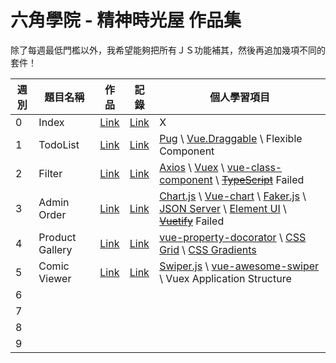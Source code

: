 # 六角學院 - 精神時光屋 作品集

除了每週最低門檻以外，我希望能夠把所有ＪＳ功能補其，然後再追加幾項不同的套件！

週別|題目名稱        |作品|記錄|個人學習項目|
---|---------------|---|----|-------|
0  |Index          |[Link](https://wizardgreen.github.io/hexSchool-TheF2E-Showcase/#/)     |[Link](https://wizardgreen.github.io/Blog/2018/05/25/The-F2E-%E5%89%8D%E7%AB%AF%E4%BF%AE%E7%B7%B4%E7%B2%BE%E7%A5%9E%E6%99%82%E5%85%89%E5%B1%8B-%E5%8F%83%E8%B3%BD%E7%B4%80%E9%8C%84/)| X|
1  |TodoList       |[Link](https://wizardgreen.github.io/hexSchool-TheF2E-Showcase/#/week1)|[Link](https://wizardgreen.github.io/Blog/2018/06/10/[F2E]Week-1-TodoList/)|[Pug](https://pugjs.org/api/getting-started.html) \ [Vue.Draggable](https://github.com/SortableJS/Vue.Draggable) \ Flexible Component |
2  |Filter         |[Link](https://wizardgreen.github.io/hexSchool-TheF2E-Showcase/#/week2)|[Link](https://wizardgreen.github.io/Blog/2018/06/18/[F2E]Week-2-Filter/)|[Axios](https://github.com/axios/axios) \ [Vuex](https://vuex.vuejs.org/zh/) \ [vue-class-component](https://github.com/vuejs/vue-class-component) \ ~~[TypeScript](https://www.typescriptlang.org/)~~ Failed|
3  |Admin Order    |[Link](https://wizardgreen.github.io/hexSchool-TheF2E-Showcase/#/week3)|[Link](https://wizardgreen.github.io/Blog/2018/06/24/[F2E]Week-3-AdminOrder/)|[Chart.js](http://www.chartjs.org/) \ [Vue-chart](https://github.com/apertureless/vue-chartjs) \ [Faker.js](https://github.com/marak/Faker.js/) \ [JSON Server](https://github.com/typicode/json-server) \ [Element UI](http://element.eleme.io/#/zh-CN) \ ~~[Vuetify](https://vuetifyjs.com/en/)~~ Failed|
4  |Product Gallery|[Link](https://wizardgreen.github.io/hexSchool-TheF2E-Showcase/#/week4)|[Link](https://wizardgreen.github.io/Blog/2018/07/01/[F2E]Week-4-ProductGallery/)|[vue-property-docorator](https://github.com/kaorun343/vue-property-decorator/) \ [CSS Grid](https://css-tricks.com/snippets/css/complete-guide-grid/) \ [CSS Gradients](https://www.w3schools.com/css/css3_gradients.asp)|
5  |Comic Viewer   |[Link](https://wizardgreen.github.io/hexSchool-TheF2E-Showcase/#/week5)|[Link](https://wizardgreen.github.io/Blog/2018/07/08/[F2E]Week-5-ComicViewer/)|[Swiper.js](http://idangero.us/swiper/) \ [vue-awesome-swiper](https://github.com/surmon-china/vue-awesome-swiper) \ Vuex Application Structure |
6  ||||
7  ||||
8  ||||
9  ||||
